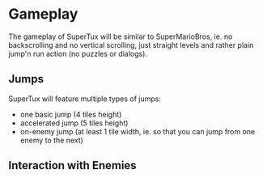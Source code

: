 # Gameplay

The gameplay of SuperTux will be similar to SuperMarioBros, ie. no backscrolling and no vertical scrolling, just straight levels and rather plain jump'n run action (no puzzles or dialogs).

## Jumps

SuperTux will feature multiple types of jumps:

* one basic jump (4 tiles height)
* accelerated jump (5 tiles height)
* on-enemy jump (at least 1 tile width, ie. so that you can jump from one enemy to the next)

## Interaction with Enemies